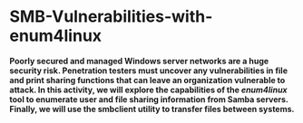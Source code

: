 # SMB-Vulnerabilities-with-enum4linux
<b>Poorly secured and managed Windows server networks are a huge security risk. Penetration testers must uncover any vulnerabilities in file and print sharing functions that can leave an organization vulnerable to attack. In this activity, we will explore the capabilities of the <i>enum4linux</i> tool to enumerate user and file sharing information from Samba servers. Finally, we will use the smbclient utility to transfer files between systems.</b>
